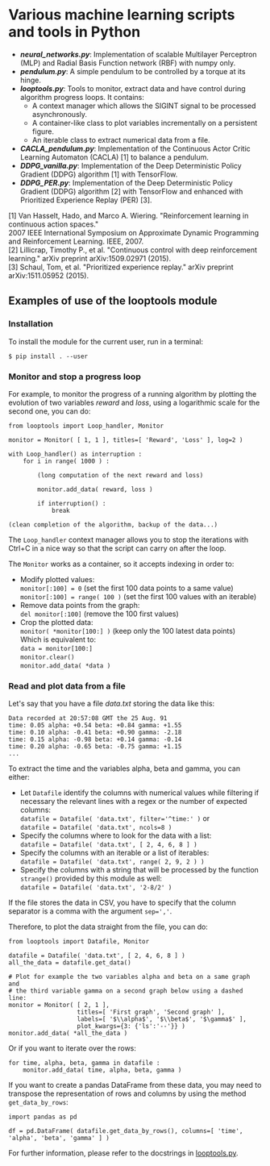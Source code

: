 # Various machine learning scripts and tools in Python


- ***neural_networks.py***: Implementation of scalable Multilayer Perceptron (MLP) and Radial Basis Function network (RBF) with numpy only.
- ***pendulum.py***: A simple pendulum to be controlled by a torque at its hinge.
- ***looptools.py***: Tools to monitor, extract data and have control during algorithm progress loops. It contains:
	- A context manager which allows the SIGINT signal to be processed asynchronously.
	- A container-like class to plot variables incrementally on a persistent figure.
	- An iterable class to extract numerical data from a file.
- ***CACLA_pendulum.py***: Implementation of the Continuous Actor Critic Learning Automaton (CACLA) [1] to balance a pendulum.
- ***DDPG_vanilla.py***: Implementation of the Deep Deterministic Policy Gradient (DDPG) algorithm [1] with TensorFlow.
- ***DDPG_PER.py***: Implementation of the Deep Deterministic Policy Gradient (DDPG) algorithm [2] with TensorFlow and enhanced with Prioritized Experience Replay (PER) [3].

[1] Van Hasselt, Hado, and Marco A. Wiering. "Reinforcement learning in continuous action spaces."<br />
    2007 IEEE International Symposium on Approximate Dynamic Programming and Reinforcement Learning. IEEE, 2007.<br />
[2] Lillicrap, Timothy P., et al. "Continuous control with deep reinforcement learning." arXiv preprint arXiv:1509.02971 (2015).<br />
[3] Schaul, Tom, et al. "Prioritized experience replay." arXiv preprint arXiv:1511.05952 (2015).



## Examples of use of the looptools module


### Installation

To install the module for the current user, run in a terminal:

`$ pip install . --user`


### Monitor and stop a progress loop

For example, to monitor the progress of a running algorithm by plotting the evolution of two variables *reward* and *loss*, using a logarithmic scale for the second one, you can do:

	from looptools import Loop_handler, Monitor

	monitor = Monitor( [ 1, 1 ], titles=[ 'Reward', 'Loss' ], log=2 )

	with Loop_handler() as interruption :
		for i in range( 1000 ) :

			(long computation of the next reward and loss)

			monitor.add_data( reward, loss )

			if interruption() :
				break
	
	(clean completion of the algorithm, backup of the data...)

The `Loop_handler` context manager allows you to stop the iterations with Ctrl+C in a nice way so that the script can carry on after the loop.

The `Monitor` works as a container, so it accepts indexing in order to:
- Modify plotted values:<br />
`monitor[:100] = 0` (set the first 100 data points to a same value)<br />
`monitor[:100] = range( 100 )` (set the first 100 values with an iterable)
- Remove data points from the graph:<br />
`del monitor[:100]` (remove the 100 first values)
- Crop the plotted data:<br />
`monitor( *monitor[100:] )` (keep only the 100 latest data points)<br />
Which is equivalent to:<br />
`data = monitor[100:]`<br />
`monitor.clear()`<br />
`monitor.add_data( *data )`


### Read and plot data from a file

Let's say that you have a file *data.txt* storing the data like this:

	Data recorded at 20:57:08 GMT the 25 Aug. 91
	time: 0.05 alpha: +0.54 beta: +0.84 gamma: +1.55
	time: 0.10 alpha: -0.41 beta: +0.90 gamma: -2.18
	time: 0.15 alpha: -0.98 beta: +0.14 gamma: -0.14
	time: 0.20 alpha: -0.65 beta: -0.75 gamma: +1.15
	...

To extract the time and the variables alpha, beta and gamma, you can either:
- Let `Datafile` identify the columns with numerical values while filtering if necessary the relevant lines with a regex or the number of expected columns:<br />
`datafile = Datafile( 'data.txt', filter='^time:' )` or<br />
`datafile = Datafile( 'data.txt', ncols=8 )`
- Specify the columns where to look for the data with a list:<br />
`datafile = Datafile( 'data.txt', [ 2, 4, 6, 8 ] )`
- Specify the columns with an iterable or a list of iterables:<br />
`datafile = Datafile( 'data.txt', range( 2, 9, 2 ) )`
- Specify the columns with a string that will be processed by the function `strange()` provided by this module as well:<br />
`datafile = Datafile( 'data.txt', '2-8/2' )`

If the file stores the data in CSV, you have to specify that the column separator is a comma with the argument `sep=','`.

Therefore, to plot the data straight from the file, you can do:

	from looptools import Datafile, Monitor

	datafile = Datafile( 'data.txt', [ 2, 4, 6, 8 ] )
	all_the_data = datafile.get_data()

	# Plot for example the two variables alpha and beta on a same graph and
	# the third variable gamma on a second graph below using a dashed line:
	monitor = Monitor( [ 2, 1 ],
	                   titles=[ 'First graph', 'Second graph' ],
	                   labels=[ '$\\alpha$', '$\\beta$', '$\gamma$' ],
	                   plot_kwargs={3: {'ls':'--'}} )
	monitor.add_data( *all_the_data )

Or if you want to iterate over the rows:

	for time, alpha, beta, gamma in datafile :
		monitor.add_data( time, alpha, beta, gamma )

If you want to create a pandas DataFrame from these data, you may need to transpose the representation of rows and columns by using the method `get_data_by_rows`:

	import pandas as pd

	df = pd.DataFrame( datafile.get_data_by_rows(), columns=[ 'time', 'alpha', 'beta', 'gamma' ] )


For further information, please refer to the docstrings in [looptools.py](looptools.py).
